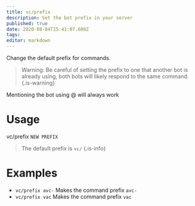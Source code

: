 ```yaml
---
title: vc/prefix
description: Set the bot prefix in your server
published: true
date: 2020-08-04T15:41:07.608Z
tags: 
editor: markdown
---
```


Change the default prefix for commands.
> Warning: Be careful of setting the prefix to one that another bot is already using, both bots will likely respond to the same command.
{.is-warning}

Mentioning the bot using @ will always work

# Usage

vc/prefix `NEW PREFIX`
> The default prefix is `vc/`
{.is-info}



# Examples

* `vc/prefix avc-`
 Makes the command prefix `avc-`
 * `vc/prefix vac`
 Makes the command prefix `vac`